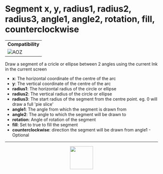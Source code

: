 # Segment x, y, radius1, radius2, radius3, angle1, angle2, rotation, fill, counterclockwise
<table><tr><td colspan="2"><b>Compatibility</b></td></tr><tr><td><img src="https://drive.google.com/uc?export=view&id=1NbXQFq8_hw18wZSmQiAaH8PEkx0iN0ue" valign="center" all="AOZ" title="AOZ" /></td></tr></table>

Draw a segment of a cricle or ellipse between 2 angles using the current Ink in the current screen
- **x**: The horizontal coordinate of the centre of the arc
- **y**: The vertical coordinate of the centre of the arc
- **radius1**: The horizontal radius of the circle or ellipse
- **radius2**: The vertical radius of the circle or ellipse
- **radius3**: The start radius of the segment from the centre point. eg. 0 will draw a full 'pie slice'
- **angle1**: The angle from which the segment is drawn from
- **angle2**: The angle to which the segment will be drawn to
- **rotation**: Angle of rotation of the segment
- **fill**: Set to true to fill the segment
- **counterclockwise**: direction the segment will be drawn from angle1 - Optional
---
<p align="center"><img valign="middle" width="76px" src="https://drive.google.com/uc?export=view&id=1c2KO0LJpvMS9X9CAGV6dOfciR7OWhdKA" /></p>
